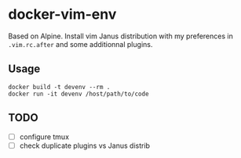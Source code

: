 # docker-vim-env

Based on Alpine. Install vim Janus distribution with my preferences in
`.vim.rc.after` and some additionnal plugins.

## Usage

```
docker build -t devenv --rm .
docker run -it devenv /host/path/to/code
```

## TODO

- [ ] configure tmux
- [ ] check duplicate plugins vs Janus distrib
